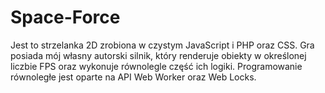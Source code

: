 # Space-Force
Jest to strzelanka 2D zrobiona w czystym JavaScript i PHP oraz CSS. Gra posiada mój własny autorski silnik, który renderuje obiekty w określonej liczbie FPS oraz wykonuje równolegle część ich logiki. Programowanie równoległe jest oparte na API Web Worker oraz Web Locks.
